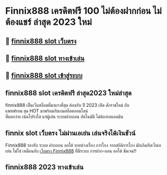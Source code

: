 # Finnix888 เครดิตฟรี 100 ไม่ต้องฝากก่อน ไม่ต้องแชร์ ล่าสุด 2023 ใหม่ 

## 💸 [finnix888 slot เว็บตรง](https://finnix888.com/)  
## 💸 [finnix888 slot ทางเข้าเล่น](https://finnix888.com/)
## 💸 [finnix888 slot เข้าสู่ระบบ](https://finnix888.com/)  

## finnix888 slot เครดิตฟรี ล่าสุด2023 ใหม่ล่าสุด  

finnix888 เป็นเว็บสล็อตที่มาแรงที่สุด ต้อนรับ ปี 2023 เปิด 
ศักราชใหม่  กับ  
แพทฟรอม สุด HOT มาพร้อมกับเกมสล็อตออนไลน์  
ที่แตกง่าย เน้นโปร่งใส แก่ผู้เล่น ระบบฝากถอน อัตโนมัติ ไม่ต้องรอแอดมิน  

## finnix slot เว็บตรง ไม่ผ่านเอเย่น เล่นจริงได้เงินชัวน์  

Finnix888 รองรับ ระบบ ฝากถอน ออโต้ หายห่วงเรื่อง การโกง จากสถิติการโกง มักเกิดกับเว็บเอเย่น ไม่ใช่ เหมือนกับ [เว็บตรง Finnix888](https://finnix888.com/) ที่มีระบบ การฝาก-ถอน ออโต้ ชัดเจน!!   

## finnix888 2023 ทางเข้าเล่น 